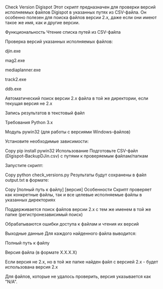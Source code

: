 Check Version Digispot
Этот скрипт предназначен для проверки версий исполняемых файлов Digispot в указанных путях из CSV-файла. Он особенно полезен для поиска файлов версии 2.x, даже если они имеют такое же имя, как и другие версии.

Функциональность
Чтение списка путей из CSV-файла

Проверка версий указанных исполняемых файлов:

djin.exe

mag2.exe

mediaplanner.exe

track2.exe

ddb.exe

Автоматический поиск версии 2.x файла в той же директории, если текущая версия не 2.x

Запись результатов в текстовый файл

Требования
Python 3.x

Модуль pywin32 (для работы с версиями Windows-файлов)

Установите необходимые зависимости:

Copy
pip install pywin32
Использование
Подготовьте CSV-файл (Digispot-BackupDJin.csv) с путями к проверяемым файлам/папкам

Запустите скрипт:

Copy
python check_versions.py
Результаты будут сохранены в файл output.txt в формате:

Copy
[полный путь к файлу] [версия]
Особенности
Скрипт проверяет как конкретные файлы, так и все целевые исполняемые файлы в указанных директориях

Поддерживается поиск файлов версии 2.x с тем же именем в той же папке (регистронезависимый поиск)

Обрабатываются ошибки доступа к файлам и чтения их версий

Выходные данные
Для каждого найденного файла выводится:

Полный путь к файлу

Версия файла (в формате X.X.X.X)

Если версия не 2.x, но в той же папке найден файл с версией 2.x - будет использована версия 2.x

Для файлов, которые не удалось проверить, версия указывается как "N/A".
